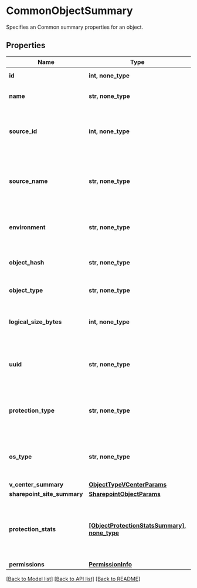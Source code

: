 # CommonObjectSummary

Specifies an Common summary properties for an object.

## Properties
Name | Type | Description | Notes
------------ | ------------- | ------------- | -------------
**id** | **int, none_type** | Specifies object id. | [optional] 
**name** | **str, none_type** | Specifies the name of the object. | [optional] 
**source_id** | **int, none_type** | Specifies registered source id to which object belongs. | [optional] 
**source_name** | **str, none_type** | Specifies registered source name to which object belongs. | [optional] 
**environment** | **str, none_type** | Specifies the environment of the object. | [optional] 
**object_hash** | **str, none_type** | Specifies the hash identifier of the object. | [optional] 
**object_type** | **str, none_type** | Specifies the type of the object. | [optional] 
**logical_size_bytes** | **int, none_type** | Specifies the logical size of object in bytes. | [optional] 
**uuid** | **str, none_type** | Specifies the uuid which is a unique identifier of the object. | [optional] 
**protection_type** | **str, none_type** | Specifies the protection type of the object if any. | [optional] 
**os_type** | **str, none_type** | Specifies the operating system type of the object. | [optional] 
**v_center_summary** | [**ObjectTypeVCenterParams**](ObjectTypeVCenterParams.md) |  | [optional] 
**sharepoint_site_summary** | [**SharepointObjectParams**](SharepointObjectParams.md) |  | [optional] 
**protection_stats** | [**[ObjectProtectionStatsSummary], none_type**](ObjectProtectionStatsSummary.md) | Specifies the count and size of protected and unprotected objects for the size. | [optional] 
**permissions** | [**PermissionInfo**](PermissionInfo.md) |  | [optional] 

[[Back to Model list]](../README.md#documentation-for-models) [[Back to API list]](../README.md#documentation-for-api-endpoints) [[Back to README]](../README.md)


